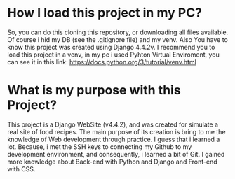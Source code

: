 # How I load this project in my PC?
So, you can do this cloning this repository, or downloading all files available. Of course i hid my DB (see the .gitignore file) and my venv. Also You have to know this 
project was created using Django 4.4.2v. I recommend you to load this project in a venv, in my pc i used Pyhton Virtual Enviroment, you can see it in this 
link: https://docs.python.org/3/tutorial/venv.html

# What is my purpose with this Project?
This project is a Django WebSite (v4.4.2), and was created for simulate a real site of food recipes. The main purpose of its creation is bring to me the knowledge of Web 
development through practice. I guess that i learned a lot. Because, i met the SSH keys to connecting my Github to my development environment, and consequently, 
i learned a bit of Git. I gained more knowledge about Back-end with Python and Django and Front-end with CSS. 
